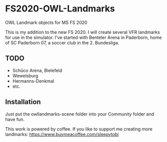 # FS2020-OWL-Landmarks
OWL Landmark objects for MS FS 2020

This is my addition to the new FS 2020. I will create several VFR landmarks for use in the simulator. I've started with Benteler Arena in Paderborn, home of SC Paderborn 07, a soccer club in the 2. Bundesliga.

## TODO
* Schüco Arena, Bielefeld
* Wewelsburg
* Hermanns-Denkmal
* etc.


## Installation
Just put the owllandmarks-scene folder into your Community folder and have fun.

This work is powered by coffee. If you like to support me creating more landmarks: https://www.buymeacoffee.com/sleepytobi
